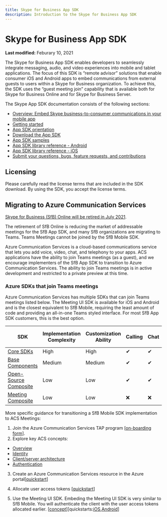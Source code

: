 ```yaml
---
title: Skype for Business App SDK
description: Introduction to the Skype for Business App SDK
---
```

# Skype for Business App SDK

 **Last modified:** Feburary 10, 2021

The Skype for Business App SDK enables developers to seamlessly integrate messaging, audio, and video experiences into mobile and tablet applications. The focus of this SDK is “remote advisor” solutions that enable consumer iOS and Android apps to embed communications from external guests to users within a Skype for Business organization.  To achieve this, the SDK uses the “guest meeting join” capability that is available both for Skype for Business Online and for Skype for Business Server.  

The Skype App SDK documentation consists of the following sections:

- [Overview: Embed Skype business-to-consumer communications in your mobile app](EmbedSkypeB2Ccomms.md)
- [Getting started](GettingStarted.md)
- [App SDK orientation](Orientation.md)
- [Download the App SDK](Download.md)
- [App SDK samples](Samples.md)
- [App SDK library reference - Android](https://aka.ms/sfbAppSDKRef_Android)
- [App SDK library reference - iOS](https://aka.ms/sfbAppSDKRef_iOS)
- [Submit your questions, bugs, feature requests, and contributions](Feedback.md)

## Licensing

Please carefully read the license terms that are included in the SDK download.  By using the SDK, you accept the license terms.


## Migrating to Azure Communication Services
[Skype for Business (SfB) Online will be retired in July 2021](https://techcommunity.microsoft.com/t5/microsoft-teams-blog/skype-for-business-online-to-be-retired-in-2021/ba-p/777833).

The retirement of SfB Online is reducing the market of addressable meetings for the SfB App SDK, and many SfB organizations are migrating to Teams. Teams Meetings cannot be joined by the SfB Mobile SDK.

Azure Communication Services is a cloud-based communications service that lets you add voice, video, chat, and telephony to your apps. ACS applications have the ability to join Teams meetings (as a guest), and we encourage implementers of the SfB App SDK to transition to Azure Communication Services. The ability to join Teams meetings is in active development and restricted to a private preview at this time. 

### Azure SDKs that join Teams meetings

Azure Communication Services has multiple SDKs that can join Teams meetings listed below. The Meeting UI SDK is available for iOS and Android and is the closest equivalent to SfB Mobile, requiring the least amount of code and providing an all-in-one Teams styled interface. For most SfB App SDK customers, this is the best option. 

|SDK| Implementation Complexity|	Customization Ability|	Calling| Chat| [Join Teams Meetings](https://docs.microsoft.com/azure/communication-services/concepts/voice-video-calling/teams-interop)
|---|---|---|---|---|---|
|[Core SDKs](https://docs.microsoft.com/azure/communication-services/concepts/sdk-options)|High|High|✔|✔ |✔|❌
|[Base Components](https://docs.microsoft.com/azure/communication-services/concepts/ui-framework/ui-sdk-overview)|Medium|Medium|✔|✔|Coming|❌
|[Open-Source Composite](https://docs.microsoft.com/azure/communication-services/concepts/ui-framework/ui-sdk-overview)|Low|Low|✔|✔|Coming|❌
|[Meeting Composite](https://review.docs.microsoft.com/azure/communication-services/concepts/ui-framework/meetings?branch=pr-en-us-144662)|Low|Low|❌|❌|✔|✔

More specific guidance for transitioning a SfB Mobile SDK implementation to ACS Meetings:

1. Join the Azure Communication Services TAP program [[on-boarding form](https://aka.ms/ACS-EarlyAdopter)]. 
2. Explore key ACS concepts: 
 - [Overview](https://docs.microsoft.com/azure/communication-services/overview)
 - [Identity](https://docs.microsoft.com/azure/communication-services/concepts/identity-model)
 - [Client/server architecture](https://docs.microsoft.com/azure/communication-services/concepts/client-and-server-architecture)
 - [Authentication](https://docs.microsoft.com/azure/communication-services/concepts/authentication?tabs=csharp)
3. Create an Azure Communication Services resource in the Azure portal[[quickstart](https://docs.microsoft.com/azure/communication-services/quickstarts/create-communication-resource?tabs=windows&pivots=platform-azp)]
4.  Allocate user access tokens [[quickstart](https://docs.microsoft.com/azure/communication-services/quickstarts/access-tokens?pivots=programming-language-csharp)]

5.   Use the Meeting UI SDK. Embeding the Meeting UI SDK is very similar to SfB Mobile. You will authenticate the client with the user access tokens allocated earlier. [[concept](https://review.docs.microsoft.com/en-us/azure/communication-services/concepts/ui-framework/meetings?branch=pr-en-us-144662)][quickstarts:[iOS](https://review.docs.microsoft.com/en-us/azure/communication-services/quickstarts/meeting/getting-started-with-meeting-composite?branch=pr-en-us-144662&pivots=platform-ios),[Android](https://review.docs.microsoft.com/en-us/azure/communication-services/quickstarts/meeting/getting-started-with-meeting-composite?branch=pr-en-us-144662&pivots=platform-android)]

